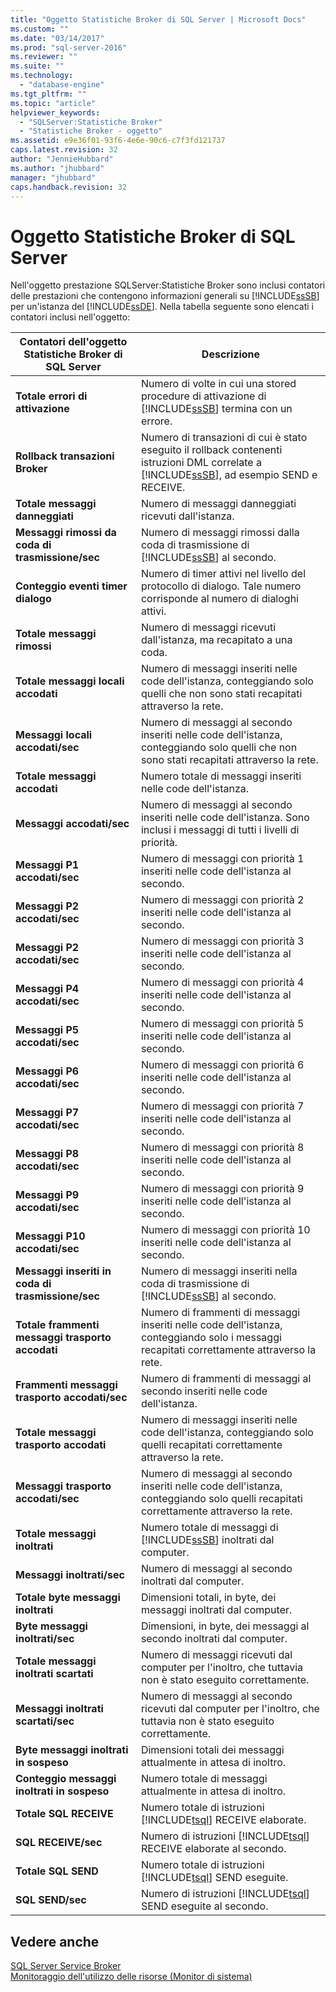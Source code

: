 ```yaml
---
title: "Oggetto Statistiche Broker di SQL Server | Microsoft Docs"
ms.custom: ""
ms.date: "03/14/2017"
ms.prod: "sql-server-2016"
ms.reviewer: ""
ms.suite: ""
ms.technology: 
  - "database-engine"
ms.tgt_pltfrm: ""
ms.topic: "article"
helpviewer_keywords: 
  - "SQLServer:Statistiche Broker"
  - "Statistiche Broker - oggetto"
ms.assetid: e9e36f01-93f6-4e6e-90c6-c7f3fd121737
caps.latest.revision: 32
author: "JennieHubbard"
ms.author: "jhubbard"
manager: "jhubbard"
caps.handback.revision: 32
---
```

# Oggetto Statistiche Broker di SQL Server
  Nell'oggetto prestazione SQLServer:Statistiche Broker sono inclusi contatori delle prestazioni che contengono informazioni generali su [!INCLUDE[ssSB](../../includes/sssb-md.md)] per un'istanza del [!INCLUDE[ssDE](../../includes/ssde-md.md)]. Nella tabella seguente sono elencati i contatori inclusi nell'oggetto:  
  
|Contatori dell'oggetto Statistiche Broker di SQL Server|Descrizione|  
|-------------------------------------------|-----------------|  
|**Totale errori di attivazione**|Numero di volte in cui una stored procedure di attivazione di [!INCLUDE[ssSB](../../includes/sssb-md.md)] termina con un errore.|  
|**Rollback transazioni Broker**|Numero di transazioni di cui è stato eseguito il rollback contenenti istruzioni DML correlate a [!INCLUDE[ssSB](../../includes/sssb-md.md)], ad esempio SEND e RECEIVE.|  
|**Totale messaggi danneggiati**|Numero di messaggi danneggiati ricevuti dall'istanza.|  
|**Messaggi rimossi da coda di trasmissione/sec**|Numero di messaggi rimossi dalla coda di trasmissione di [!INCLUDE[ssSB](../../includes/sssb-md.md)] al secondo.|  
|**Conteggio eventi timer dialogo**|Numero di timer attivi nel livello del protocollo di dialogo. Tale numero corrisponde al numero di dialoghi attivi.|  
|**Totale messaggi rimossi**|Numero di messaggi ricevuti dall'istanza, ma recapitato a una coda.|  
|**Totale messaggi locali accodati**|Numero di messaggi inseriti nelle code dell'istanza, conteggiando solo quelli che non sono stati recapitati attraverso la rete.|  
|**Messaggi locali accodati/sec**|Numero di messaggi al secondo inseriti nelle code dell'istanza, conteggiando solo quelli che non sono stati recapitati attraverso la rete.|  
|**Totale messaggi accodati**|Numero totale di messaggi inseriti nelle code dell'istanza.|  
|**Messaggi accodati/sec**|Numero di messaggi al secondo inseriti nelle code dell'istanza. Sono inclusi i messaggi di tutti i livelli di priorità.|  
|**Messaggi P1 accodati/sec**|Numero di messaggi con priorità 1 inseriti nelle code dell'istanza al secondo.|  
|**Messaggi P2 accodati/sec**|Numero di messaggi con priorità 2 inseriti nelle code dell'istanza al secondo.|  
|**Messaggi P2 accodati/sec**|Numero di messaggi con priorità 3 inseriti nelle code dell'istanza al secondo.|  
|**Messaggi P4 accodati/sec**|Numero di messaggi con priorità 4 inseriti nelle code dell'istanza al secondo.|  
|**Messaggi P5 accodati/sec**|Numero di messaggi con priorità 5 inseriti nelle code dell'istanza al secondo.|  
|**Messaggi P6 accodati/sec**|Numero di messaggi con priorità 6 inseriti nelle code dell'istanza al secondo.|  
|**Messaggi P7 accodati/sec**|Numero di messaggi con priorità 7 inseriti nelle code dell'istanza al secondo.|  
|**Messaggi P8 accodati/sec**|Numero di messaggi con priorità 8 inseriti nelle code dell'istanza al secondo.|  
|**Messaggi P9 accodati/sec**|Numero di messaggi con priorità 9 inseriti nelle code dell'istanza al secondo.|  
|**Messaggi P10 accodati/sec**|Numero di messaggi con priorità 10 inseriti nelle code dell'istanza al secondo.|  
|**Messaggi inseriti in coda di trasmissione/sec**|Numero di messaggi inseriti nella coda di trasmissione di [!INCLUDE[ssSB](../../includes/sssb-md.md)] al secondo.|  
|**Totale frammenti messaggi trasporto accodati**|Numero di frammenti di messaggi inseriti nelle code dell'istanza, conteggiando solo i messaggi recapitati correttamente attraverso la rete.|  
|**Frammenti messaggi trasporto accodati/sec**|Numero di frammenti di messaggi al secondo inseriti nelle code dell'istanza.|  
|**Totale messaggi trasporto accodati**|Numero di messaggi inseriti nelle code dell'istanza, conteggiando solo quelli recapitati correttamente attraverso la rete.|  
|**Messaggi trasporto accodati/sec**|Numero di messaggi al secondo inseriti nelle code dell'istanza, conteggiando solo quelli recapitati correttamente attraverso la rete.|  
|**Totale messaggi inoltrati**|Numero totale di messaggi di [!INCLUDE[ssSB](../../includes/sssb-md.md)] inoltrati dal computer.|  
|**Messaggi inoltrati/sec**|Numero di messaggi al secondo inoltrati dal computer.|  
|**Totale byte messaggi inoltrati**|Dimensioni totali, in byte, dei messaggi inoltrati dal computer.|  
|**Byte messaggi inoltrati/sec**|Dimensioni, in byte, dei messaggi al secondo inoltrati dal computer.|  
|**Totale messaggi inoltrati scartati**|Numero di messaggi ricevuti dal computer per l'inoltro, che tuttavia non è stato eseguito correttamente.|  
|**Messaggi inoltrati scartati/sec**|Numero di messaggi al secondo ricevuti dal computer per l'inoltro, che tuttavia non è stato eseguito correttamente.|  
|**Byte messaggi inoltrati in sospeso**|Dimensioni totali dei messaggi attualmente in attesa di inoltro.|  
|**Conteggio messaggi inoltrati in sospeso**|Numero totale di messaggi attualmente in attesa di inoltro.|  
|**Totale SQL RECEIVE**|Numero totale di istruzioni [!INCLUDE[tsql](../../includes/tsql-md.md)] RECEIVE elaborate.|  
|**SQL RECEIVE/sec**|Numero di istruzioni [!INCLUDE[tsql](../../includes/tsql-md.md)] RECEIVE elaborate al secondo.|  
|**Totale SQL SEND**|Numero totale di istruzioni [!INCLUDE[tsql](../../includes/tsql-md.md)] SEND eseguite.|  
|**SQL SEND/sec**|Numero di istruzioni [!INCLUDE[tsql](../../includes/tsql-md.md)] SEND eseguite al secondo.|  
  
## Vedere anche  
 [SQL Server Service Broker](../../database-engine/configure-windows/sql-server-service-broker.md)   
 [Monitoraggio dell'utilizzo delle risorse &#40;Monitor di sistema&#41;](../../relational-databases/performance-monitor/monitor-resource-usage-system-monitor.md)  
  
  